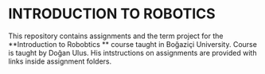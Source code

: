 # INTRODUCTION TO ROBOTICS
This repository contains assignments and the term project for the **Introduction to Robobtics ** course taught in Boğaziçi University. Course is taught by Doğan Ulus. His intstructions on assignments are provided with links inside assignment folders.
